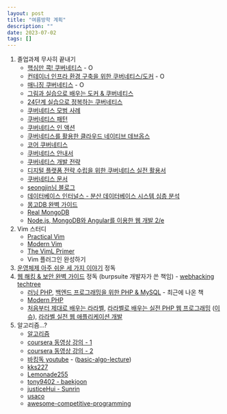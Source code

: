 ```yaml
---
layout: post
title: "여름방학 계획"
description: ""
date: 2023-07-02
tags: []
---
```


1. 졸업과제 무사히 끝내기
    * <a href="https://www.yes24.com/Product/Goods/92426926">핵심만 콕! 쿠버네티스</a> - O
    * <a href="https://www.yes24.com/Product/Goods/102099414">컨테이너 인프라 환경 구축을 위한 쿠버네티스/도커</a> - O
    * <a href="https://www.yes24.com/Product/Goods/73416815">매니징 쿠버네티스</a> - O
    * <a href="https://www.yes24.com/Product/Goods/108431011">그림과 실습으로 배우는 도커 & 쿠버네티스</a>
    * <a href="https://www.yes24.com/Product/Goods/115187666">24단계 실습으로 정복하는 쿠버네티스</a>
    * <a href="https://www.yes24.com/Product/Goods/95560470">쿠버네티스 모범 사례</a>
    * <a href="https://www.yes24.com/Product/Goods/89861207">쿠버네티스 패턴</a>
    * <a href="https://www.yes24.com/Product/Goods/89607047">쿠버네티스 인 액션</a>
    * <a href="https://www.yes24.com/Product/Goods/83556239">쿠버네티스를 활용한 클라우드 네이티브 데브옵스</a>
    * <a href="https://www.yes24.com/Product/Goods/120763051">코어 쿠버네티스</a>
    * <a href="https://subicura.com/k8s/">쿠버네티스 안내서</a>
    * <a href="https://www.yes24.com/Product/Goods/115082096">쿠버네티스 개발 전략</a>
    * <a href="https://www.yes24.com/Product/Goods/118327245">디지털 플랫폼 전략 수립을 위한 쿠버네티스 실전 활용서</a>
    * <a href="https://kubernetes.io/ko/docs/home/">쿠버네티스 문서</a>
    * <a href="https://seongjin.me/tag/kubernetes/">seongjin님 블로그</a>
    * <a href="https://www.yes24.com/Product/Goods/97015247">데이터베이스 인터널스 - 분산 데이터베이스 시스템 심층 분석</a>
    * <a href="https://www.yes24.com/Product/Goods/97980005">몽고DB 완벽 가이드</a>
    * <a href="https://www.yes24.com/Product/Goods/58142119">Real MongoDB</a>
    * <a href="https://www.yes24.com/Product/Goods/71828728">Node.js, MongoDB와 Angular를 이용한 웹 개발 2/e</a>
2. Vim 스터디
    * <a href="https://www.yes24.com/Product/Goods/36686205">Practical Vim</a>
    * <a href="https://pragprog.com/titles/modvim/modern-vim/">Modern Vim</a>
    * <a href="https://www.oreilly.com/library/view/the-viml-primer/9781680500585/">The VimL Primer</a>
    * Vim 플러그인 완성하기
3. <a href="https://www.yes24.com/Product/Goods/93738334">운영체제 아주 쉬운 세 가지 이야기</a> 정독
4. <a href="https://www.yes24.com/Product/Goods/14275829">웹 해킹 & 보안 완벽 가이드</a> 정독 (burpsuite 개발자가 쓴 책임) - <a href="https://blog.rubiya.kr/index.php/2019/07/26/webhacking-techtree/">webhacking techtree</a>
    * <a href="https://www.yes24.com/Product/Goods/37882265">러닝 PHP</a>, <a href="https://www.yes24.com/Product/Goods/118203397">백엔드 프로그래밍을 위한 PHP & MySQL</a> - 최근에 나온 책
    * <a href="https://www.yes24.com/Product/Goods/22380599">Modern PHP</a>
    * <a href="https://www.yes24.com/Product/Goods/95757831">처음부터 제대로 배우는 라라벨</a>, <a href="https://www.yes24.com/Product/Goods/33320248">라라벨로 배우는 실전 PHP 웹 프로그래밍</a> (<a href="https://github.com/appkr/l5code/issues/20">이슈</a>), <a href="https://www.yes24.com/Product/Goods/105772857">라라벨 실전 웹 애플리케이션 개발 </a>
5. 알고리즘...?
    * <a href="https://www.yes24.com/Product/Goods/67454658">알고리즘</a>
    * <a href="https://www.coursera.org/learn/algorithms-part1">coursera 동영상 강의 - 1</a>
    * <a href="https://www.coursera.org/learn/algorithms-part2">coursera 동영상 강의 - 2</a>
    * <a href="https://www.youtube.com/playlist?list=PLtqbFd2VIQv4O6D6l9HcD732hdrnYb6CY">바킹독 youtube</a> - (<a href="https://github.com/encrypted-def/basic-algo-lecture">basic-algo-lecture</a>)
    * <a href="https://blog.naver.com/kks227/220769859177">kks227</a>
    * <a href="https://00ad-8e71-00ff-055d.tistory.com/3">Lemonade255</a>
    * <a href="https://github.com/tony9402/baekjoon">tony9402 - baekjoon</a>
    * <a href="https://github.com/justiceHui/Sunrin-SHARC">justiceHui - Sunrin</a>
    * <a href="https://usaco.guide/">usaco</a>
    * <a href="https://github.com/lnishan/awesome-competitive-programming">awesome-competitive-programming</a>
